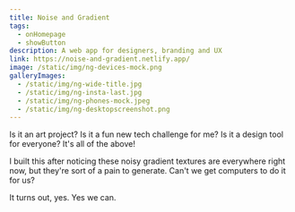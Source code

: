```yaml
---
title: Noise and Gradient
tags:
  - onHomepage
  - showButton
description: A web app for designers, branding and UX
link: https://noise-and-gradient.netlify.app/
image: /static/img/ng-devices-mock.png
galleryImages:
  - /static/img/ng-wide-title.jpg
  - /static/img/ng-insta-last.jpg
  - /static/img/ng-phones-mock.jpeg
  - /static/img/ng-desktopscreenshot.png
---
```


Is it an art project? Is it a fun new tech challenge for me? Is it a design tool for everyone? It's all of the above!

I built this after noticing these noisy gradient textures are everywhere right now, but they're sort of a pain to generate. Can't we get computers to do it for us? 

It turns out, yes. Yes we can.